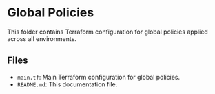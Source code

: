 # Global Policies

This folder contains Terraform configuration for global policies applied across all environments.

## Files
- `main.tf`: Main Terraform configuration for global policies.
- `README.md`: This documentation file.
